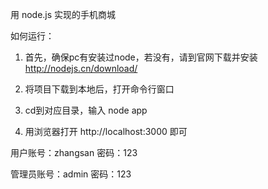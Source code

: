 用 node.js 实现的手机商城

如何运行：
1. 首先，确保pc有安装过node，若没有，请到官网下载并安装 http://nodejs.cn/download/ 

2. 将项目下载到本地后，打开命令行窗口

3. cd到对应目录，输入 node app

4. 用浏览器打开 http://localhost:3000 即可

用户账号：zhangsan
密码：123

管理员账号：admin
密码：123
